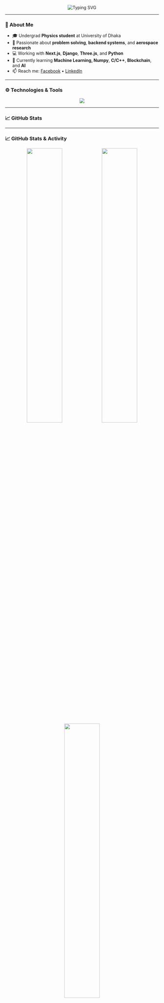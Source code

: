 <p align="center">
  <img src="https://readme-typing-svg.herokuapp.com?font=Poppins&size=24&duration=3000&pause=1000&color=00F2FF&center=true&vCenter=true&width=600&lines=Hi+there+👋,+I'm+Sajjad+Ahmed+Anik;Full+Stack+Developer+(Django+%2B+Next.js);Physics+Undergrad+%7C+UI%2FUX+%26+Backend+Enthusiast;Learning+Flutter,+Blockchain,+C%2FC%2B%2B+%26+AI" alt="Typing SVG" />
</p>


---

### 🚀 About Me

- 🎓 Undergrad **Physics student** at University of Dhaka  
- 🔧 Passionate about **problem solving**, **backend systems**, and **aerospace research**
- 💻 Working with **Next.js**, **Django**, **Three.js**, and **Python**
- 🌱 Currently learning **Machine Learning, Numpy**, **C/C++**, **Blockchain**, and **AI**
- 📫 Reach me: [Facebook](https://facebook.com/sa.anik24) • [LinkedIn](https://linkedin.com/in/sa-anik-a803b2193)

---

### ⚙️ Technologies & Tools

<p align="center">
  <img src="https://skillicons.dev/icons?i=django,nextjs,js,react,html,css,tailwind,figma,git,github,cpp,python,threejs" />
</p>

---

### 📈 GitHub Stats

---

### 📈 GitHub Stats & Activity

<p align="center">
  <img width="48%" src="https://github-readme-stats.vercel.app/api?username=anik588&show_icons=true&hide=stars,issues&theme=radical&hide_border=true&custom_title=My%20GitHub%20Stats" />
  <img width="48%" src="https://github-readme-streak-stats.herokuapp.com?user=anik588&theme=radical&hide_border=true&date_format=M%20j%5B%2C%20Y%5D" />
</p>

<p align="center">
  <img width="48%" src="https://github-readme-stats.vercel.app/api/top-langs/?username=anik588&layout=compact&theme=radical&hide_border=true&hide=Makefile,Batchfile&langs_count=8&custom_title=Top%20Languages%20Used" />
</p>

<!-- Optional contribution graph below -->
<p align="center">
  <img src="https://github-readme-activity-graph.vercel.app/graph?username=anik588&theme=github-light&hide_border=true&area=true&color=00ffee&point=ffffff&line=00ffee&custom_title=My%20Activity%20Graph" alt="GitHub Contribution Graph" />
</p>

<img src="https://github-profile-trophy.vercel.app/?username=anik588&theme=radical&margin-w=15" />


---

### ✨ Fun Fact

> I believe in combining **science**, **software**, and **creativity** to build tools that shape the future 🚀.

---

### 🌍 Connect With Me

<p align="center">
  <a href="https://facebook.com/sa.anik24"><img src="https://img.shields.io/badge/Facebook-1877F2?style=for-the-badge&logo=facebook&logoColor=white" /></a>
  <a href="https://linkedin.com/in/sa-anik-a803b2193"><img src="https://img.shields.io/badge/LinkedIn-0A66C2?style=for-the-badge&logo=linkedin&logoColor=white" /></a>
  <a href="https://sajjad-anik.up.railway.app"><img src="https://img.shields.io/badge/Portfolio-Visit-29b6f6?style=for-the-badge&logo=google-chrome&logoColor=white" /></a>
</p>
